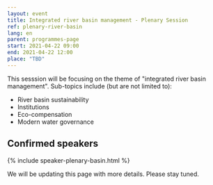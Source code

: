 ```yaml
---
layout: event
title: Integrated river basin management - Plenary Session
ref: plenary-river-basin
lang: en
parent: programmes-page
start: 2021-04-22 09:00
end: 2021-04-22 12:00
place: "TBD"
---
```

This sesssion will be focusing on the theme of "integrated river basin management". Sub-topics include (but are not limited to):

- River basin sustainability
- Institutions
- Eco-compensation
- Modern water governance

## Confirmed speakers

{% include speaker-plenary-basin.html %}

We will be updating this page with more details. Please stay tuned.
